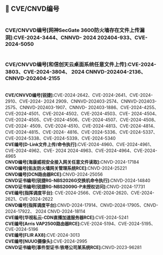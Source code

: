 ## 👾 CVE/CNVD编号


### <br><strong>CVE/CNVVD编号[网神SecGate 3600防火墙存在文件上传漏洞]:</strong>CVE-2024-3444、CNNVD- 2024 202404-933、CVE-2024-5050
### <br><strong>CVE/CNVVD编号[和信创天云桌面系统任意文件上传]:</strong>CVE-2024-3803、CVE-2024-3804、 2024 CNNVD-202404-2136、CNNVD-202404-2155
<br><strong>CVE/CNVVD编号[锐捷]:</strong>CVE-2024-2642、CVE-2024-2641、CVE-2024-2910、CVE-2024- 2024 2909、CNNVD-202403-2574、CNNVD-202403-2575、CNNVD-202403-1907、CNNVD- 202403-1886、CVE-2024-4255、CVE-2024-4501、CVE-2024-4502、CVE-2024-4503、CVE- 2024-4504、CVE-2024-4505、CVE-2024-4506、CVE-2024-4507、CVE-2024-4508、CVE-2024- 4509、CVE-2024-4510、CVE-2024-4813、CVE-2024-4814、CVE-2024-4815、CVE-2024- 4816、CVE-2024-5336、CVE-2024-5337、CVE-2024-5338、CVE-2024-5339、CVE-2024-5340
<br><strong>CVE编号[D-Link文件上传/命令执行]:</strong>CVE-2024-4960、CVE-2024-4961、CVE-2024-4962、CVE- 2024 2024-4963、CVE-2024-4964、CVE-2024-4965
<br><strong>CNVD编号[海康威视安全接入网关任意文件读取]:</strong>CNVD-2024-17184 
<br><strong>CNVD编号[佑友防火墙网关管理系统RCE]:</strong>CNVD-2024-25221 
<br><strong>CNVD编号[DCN路由器RCE]:</strong>CNVD-2024-25056 
<br><strong>CNVD证书编号[锐捷RG-NBS2026G交换机命令执行]:</strong>CNVD-2024-14840 
<br><strong>CNVD证书编号[锐捷RG-NBS2009G-P未授权访问]:</strong>CNVD-2024-17731
<br><strong>CVE编号[指挥调度平台]:</strong> CVE-2024-2566、CVE-2024-2620、CVE-2024-2621、CVE-2024-2622 
<br><strong>CNVD编号[指挥调度平台]:</strong>CNVD-2024-17914、CNVD-2024-17905、CNVD-2024-17922、 2024 CNVD-2024-18114
<br><strong>CVE编号[华视私云-CDN直播加速服务器RCE]:</strong>CVE-2024-5241 
<br><strong>CVE编号[Arris VAP2500路由器RCE]:</strong>CVE-2024-5194、CVE-2024-5195、CVE-2024-5196 
<br><strong>CVE编号[FLIR AX8]:</strong>CVE-2024-3013 
<br><strong>CVE编号[NUUO摄像头]:</strong>CVE-2024-2995
<br><strong>CNVD证书编号[事件型证书:铁塔公司某系统RCE]:</strong>CNVD-2023-96281
